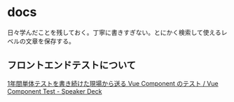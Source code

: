 # docs

日々学んだことを残しておく。丁寧に書きすぎない。とにかく検索して使えるレベルの文章を保存する。

## フロントエンドテストについて

[1年間単体テストを書き続けた現場から送る Vue Component のテスト / Vue Component Test - Speaker Deck](https://speakerdeck.com/tsuchikazu/vue-component-test)
